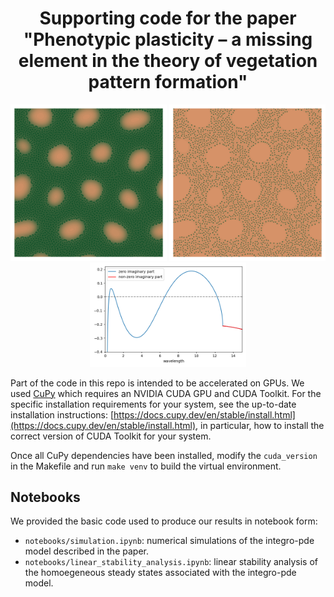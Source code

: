 <div align="center">
  <h1>Supporting code for the paper "Phenotypic plasticity – a missing element in the theory of vegetation pattern formation"</h1>
  <img src="https://github.com/03bennej/multiscale-fairy-circles/blob/main/images/fc_120.png" width="250"> <img src="https://github.com/03bennej/multiscale-fairy-circles/blob/main/images/fc_129.png" width="250"> <img src="https://github.com/03bennej/multiscale-fairy-circles/blob/main/images/stability.png" width="250"> 
</div>

Part of the code in this repo is intended to be accelerated on GPUs. We used [CuPy](https://cupy.dev/) which requires an NVIDIA CUDA GPU and CUDA Toolkit. For the specific installation requirements for your system, see the up-to-date installation instructions: [https://docs.cupy.dev/en/stable/install.html](https://docs.cupy.dev/en/stable/install.html), in particular, how to install the correct version of CUDA Toolkit for your system. 

Once all CuPy dependencies have been installed, modify the `cuda_version` in the Makefile and run `make venv` to build the virtual environment. 

## Notebooks

We provided the basic code used to produce our results in notebook form:

- `notebooks/simulation.ipynb`: numerical simulations of the integro-pde model described in the paper.
- `notebooks/linear_stability_analysis.ipynb`: linear stability analysis of the homoegeneous steady states associated with the integro-pde model.

